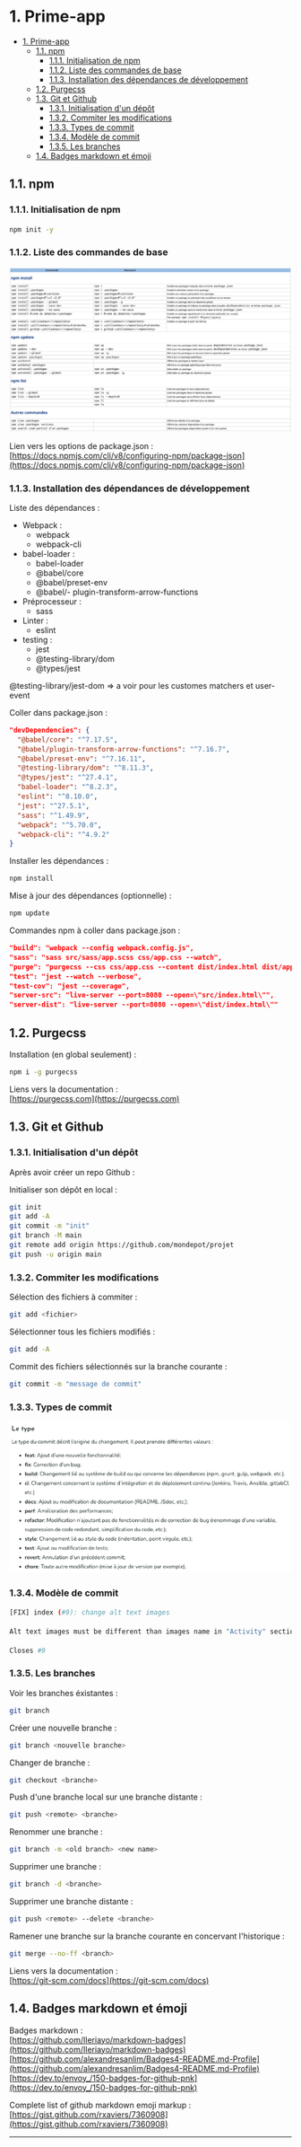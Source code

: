 # 1. Prime-app

- [1. Prime-app](#1-prime-app)
  - [1.1. npm](#11-npm)
    - [1.1.1. Initialisation de npm](#111-initialisation-de-npm)
    - [1.1.2. Liste des commandes de base](#112-liste-des-commandes-de-base)
    - [1.1.3. Installation des dépendances de développement](#113-installation-des-dépendances-de-développement)
  - [1.2. Purgecss](#12-purgecss)
  - [1.3. Git et Github](#13-git-et-github)
    - [1.3.1. Initialisation d'un dépôt](#131-initialisation-dun-dépôt)
    - [1.3.2. Commiter les modifications](#132-commiter-les-modifications)
    - [1.3.3. Types de commit](#133-types-de-commit)
    - [1.3.4. Modèle de commit](#134-modèle-de-commit)
    - [1.3.5. Les branches](#135-les-branches)
  - [1.4. Badges markdown et émoji](#14-badges-markdown-et-émoji)

## 1.1. npm

### 1.1.1. Initialisation de npm

```bash
npm init -y
```

### 1.1.2. Liste des commandes de base

![supply/img_readme/npm-basic-commands.png](supply/img_readme/npm-basic-commands.png)

Lien vers les options de package.json :  
[https://docs.npmjs.com/cli/v8/configuring-npm/package-json](https://docs.npmjs.com/cli/v8/configuring-npm/package-json)

### 1.1.3. Installation des dépendances de développement

Liste des dépendances :
- Webpack :
  - webpack
  - webpack-cli
- babel-loader :
  - babel-loader
  - @babel/core
  - @babel/preset-env
  - @babel/- plugin-transform-arrow-functions
- Préprocesseur :
  - sass
- Linter :
  - eslint
- testing :
  - jest
  - @testing-library/dom
  - @types/jest
  
@testing-library/jest-dom => a voir pour les customes matchers et user-event

Coller dans package.json :
```json
"devDependencies": {
  "@babel/core": "^7.17.5",
  "@babel/plugin-transform-arrow-functions": "^7.16.7",
  "@babel/preset-env": "^7.16.11",
  "@testing-library/dom": "^8.11.3",
  "@types/jest": "^27.4.1",
  "babel-loader": "^8.2.3",
  "eslint": "^8.10.0",
  "jest": "^27.5.1",
  "sass": "^1.49.9",
  "webpack": "^5.70.0",
  "webpack-cli": "^4.9.2"
}
```

Installer les dépendances :
```bash
npm install
```

Mise à jour des dépendances (optionnelle) :
```bash
npm update
```

Commandes npm à coller dans package.json :
```json
"build": "webpack --config webpack.config.js",
"sass": "sass src/sass/app.scss css/app.css --watch",
"purge": "purgecss --css css/app.css --content dist/index.html dist/app.bundle.js -o dist",
"test": "jest --watch --verbose",
"test-cov": "jest --coverage",
"server-src": "live-server --port=8080 --open=\"src/index.html\"",
"server-dist": "live-server --port=8080 --open=\"dist/index.html\""
```

## 1.2. Purgecss

Installation (en global seulement) :
```bash
npm i -g purgecss
```

Liens vers la documentation :  
[https://purgecss.com](https://purgecss.com)

## 1.3. Git et Github

### 1.3.1. Initialisation d'un dépôt

Après avoir créer un repo Github :

Initialiser son dépôt en local :
```bash
git init
git add -A
git commit -m "init"
git branch -M main
git remote add origin https://github.com/mondepot/projet
git push -u origin main
```

### 1.3.2. Commiter les modifications

Sélection des fichiers à commiter :
```bash
git add <fichier>
```

Sélectionner tous les fichiers modifiés :
```bash
git add -A
```

Commit des fichiers sélectionnés sur la branche courante :
```bash
git commit -m "message de commit"
```

### 1.3.3. Types de commit

![supply/img_readme/commit-guide.png](supply/img_readme/commit-guide.png)

### 1.3.4. Modèle de commit

```bash
[FIX] index (#9): change alt text images

Alt text images must be different than images name in "Activity" section.

Closes #9
```

### 1.3.5. Les branches

Voir les branches éxistantes :
```bash
git branch
```

Créer une nouvelle branche :
```bash
git branch <nouvelle branche>
```

Changer de branche :
```bash
git checkout <branche>
```

Push d'une branche local sur une branche distante :
```bash
git push <remote> <branche>
```

Renommer une branche :
```bash
git branch -m <old branch> <new name>
```

Supprimer une branche :
```bash
git branch -d <branche>
```

Supprimer une branche distante :
```bash
git push <remote> --delete <branche>
```

Ramener une branche sur la branche courante en concervant l'historique :
```bash
git merge --no-ff <branch>
```

Liens vers la documentation :  
[https://git-scm.com/docs](https://git-scm.com/docs) 

## 1.4. Badges markdown et émoji

Badges markdown :  
[https://github.com/Ileriayo/markdown-badges](https://github.com/Ileriayo/markdown-badges)  
[https://github.com/alexandresanlim/Badges4-README.md-Profile](https://github.com/alexandresanlim/Badges4-README.md-Profile)  
[https://dev.to/envoy_/150-badges-for-github-pnk](https://dev.to/envoy_/150-badges-for-github-pnk)

Complete list of github markdown emoji markup :  
[https://gist.github.com/rxaviers/7360908](https://gist.github.com/rxaviers/7360908)

***
